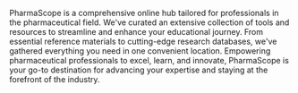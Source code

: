 PharmaScope is a comprehensive online hub tailored for professionals in the pharmaceutical field.
We've curated an extensive collection of tools and resources to streamline and enhance your educational journey. 
From essential reference materials to cutting-edge research databases, we've gathered everything you need in one convenient location.
Empowering pharmaceutical professionals to excel, learn, and innovate, PharmaScope is your go-to destination for advancing your expertise
and staying at the forefront of the industry.

